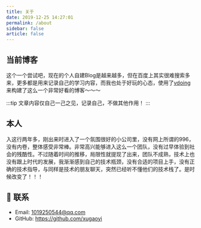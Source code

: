 ```yaml
---
title: 关于
date: 2019-12-25 14:27:01
permalink: /about
sidebar: false
article: false
---
```


## 当前博客
这个一个尝试吧，现在的个人自建Blog是越来越多，但在百度上其实很难搜索多来，更多都是用来记录自己的学习内容，而我也处于好玩的心态，使用了[vdoing](https://github.com/xugaoyi/vuepress-theme-vdoing)来构建了这么一个非常好看的博客～～～

:::tip
文章内容仅自己一己之见，记录自己，不做其他作用！
:::

## 本人
入这行两年多，刚出来时进入了一个氛围很好的小公司里，没有网上所谓的996，没有内卷，整体感受非常棒。非常高兴能够进入这么一个团队，没有过早体验到社会的残酷性。不过随着时间的推移，局限性就提现了出来，团队不成熟，技术上也没有跟上时代的发展，我渐渐感到自己的技术瓶颈，没有合适的项目上手，没有正确的技术指导，与同样是技术的朋友聊天，突然已经听不懂他们的技术栈了。是时候改变了！！！
<!-- 
### 技能
* 熟悉 JavaScript、HTML、CSS、Vue、React 的拼写
* 了解 Linux、windows、macOS 的开关机方式
* 精通 Git 的 pull 和 push，并注册了 GitHub 帐号刷了一些 star -->

## :email: 联系

- Email:  <a href="mailto:1019250544@qq.com">1019250544@qq.com</a>
- GitHub: <https://github.com/xugaoyi>


<script>
  export default {
    data(){
      return {
        qqUrl: 'tencent://message/?uin=1019250544&Site=&Menu=yes'
      }
    },
    mounted(){
      const flag =  navigator.userAgent.match(/(phone|pad|pod|iPhone|iPod|ios|iPad|Android|Mobile|BlackBerry|IEMobile|MQQBrowser|JUC|Fennec|wOSBrowser|BrowserNG|WebOS|Symbian|Windows Phone)/i);
      if(flag){
        this.qqUrl = 'mqqwpa://im/chat?chat_type=wpa&uin=1019250544&version=1&src_type=web&web_src=oicqzone.com'
      }
    }
  }
</script>
